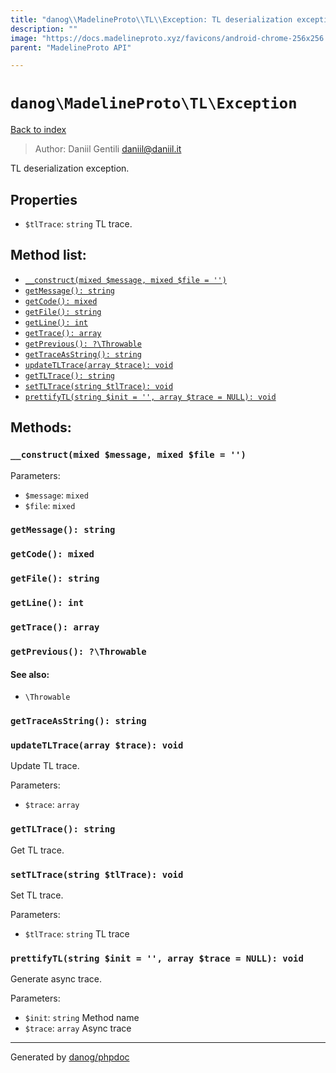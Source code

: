 ```yaml
---
title: "danog\\MadelineProto\\TL\\Exception: TL deserialization exception."
description: ""
image: "https://docs.madelineproto.xyz/favicons/android-chrome-256x256.png"
parent: "MadelineProto API"

---
```

# `danog\MadelineProto\TL\Exception`
[Back to index](../../../index.html)

> Author: Daniil Gentili <daniil@daniil.it>  
  

TL deserialization exception.  



## Properties
* `$tlTrace`: `string` TL trace.

## Method list:
* [`__construct(mixed $message, mixed $file = '')`](#__construct-mixed-message-mixed-file)
* [`getMessage(): string`](#getmessage-string)
* [`getCode(): mixed`](#getcode-mixed)
* [`getFile(): string`](#getfile-string)
* [`getLine(): int`](#getline-int)
* [`getTrace(): array`](#gettrace-array)
* [`getPrevious(): ?\Throwable`](#getprevious-throwable)
* [`getTraceAsString(): string`](#gettraceasstring-string)
* [`updateTLTrace(array $trace): void`](#updatetltrace-array-trace-void)
* [`getTLTrace(): string`](#gettltrace-string)
* [`setTLTrace(string $tlTrace): void`](#settltrace-string-tltrace-void)
* [`prettifyTL(string $init = '', array $trace = NULL): void`](#prettifytl-string-init-array-trace-null-void)

## Methods:
### `__construct(mixed $message, mixed $file = '')`




Parameters:

* `$message`: `mixed`   
* `$file`: `mixed`   



### `getMessage(): string`





### `getCode(): mixed`





### `getFile(): string`





### `getLine(): int`





### `getTrace(): array`





### `getPrevious(): ?\Throwable`




#### See also: 
* `\Throwable`




### `getTraceAsString(): string`





### `updateTLTrace(array $trace): void`

Update TL trace.


Parameters:

* `$trace`: `array`   



### `getTLTrace(): string`

Get TL trace.



### `setTLTrace(string $tlTrace): void`

Set TL trace.


Parameters:

* `$tlTrace`: `string` TL trace  



### `prettifyTL(string $init = '', array $trace = NULL): void`

Generate async trace.


Parameters:

* `$init`: `string` Method name  
* `$trace`: `array` Async trace  



---
Generated by [danog/phpdoc](https://phpdoc.daniil.it)
